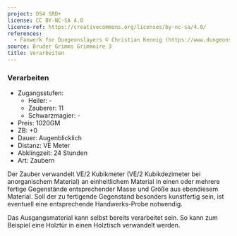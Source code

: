 ```yaml
---
project: DS4 SRD+
license: CC BY-NC-SA 4.0
licence-ref: https://creativecommons.org/licenses/by-nc-sa/4.0/
references: 
  - Fanwerk for Dungeonslayers © Christian Kennig (https://www.dungeonslayers.net/)
source: Bruder Grimms Grimmoire 3
title: Verarbeiten
---
```


### Verarbeiten

- Zugangsstufen:
  - Heiler: -
  - Zauberer: 11
  - Schwarzmagier: -
- Preis: 1020GM
- ZB: +0
- Dauer: Augenblicklich
- Distanz: VE Meter
- Abklingzeit: 24 Stunden
- Art: Zaubern

Der Zauber verwandelt VE/2 Kubikmeter (VE/2 Kubikdezimeter bei anorganischem Material) an einheitlichem Material in einen oder mehrere fertige Gegenstände entsprechender Masse und Größe aus ebendiesem Material. Soll der zu fertigende Gegenstand besonders kunstfertig sein, ist eventuell eine entsprechende Handwerks-Probe notwendig.

Das Ausgangsmaterial kann selbst bereits verarbeitet sein. So kann zum Beispiel eine Holztür in einen Holztisch verwandelt werden.

